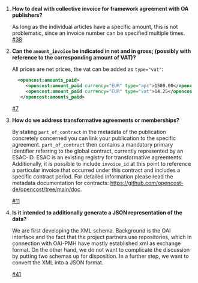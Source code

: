 1. **How to deal with collective invoice for framework agreement with OA publishers?**

   As long as the individual articles have a specific amount, this is not problematic, since an invoice number can be specified multiple times.
   [#38](https://github.com/opencost-de/opencost/issues/38)
   
1. **Can the `amount_invoice` be indicated in net and in gross; (possibly with reference to the corresponding amount of VAT)?**

   All prices are net prices, the vat can be added as `type="vat"`:
   ```xml
     <opencost:amounts_paid>
        <opencost:amount_paid currency="EUR" type="apc">1500.00</opencost:amount_paid>
        <opencost:amount_paid currency="EUR" type="vat">14.25</opencost:amount_paid>
      </opencost:amounts_paid>
   ```
   [#7](https://github.com/opencost-de/opencost/issues/7)
   
1. **How do we address transformative agreements or memberships?**

   By stating `part_of_contract` in the metadata of the publication concretely concerned you can link your publication to the specific agreement. `part_of_contract` then contains a mandatory primary identifier referring to the global contract, currently represented by an ESAC-ID. ESAC is an existing registry for transformative agreements. Additionally, it is possible to include `invoice_id` at this point to reference a particular invoice that occurred under this contract and includes a specific contract period. For detailed information please read the metadata documentation for contracts: https://github.com/opencost-de/opencost/tree/main/doc.
   
   [#11](https://github.com/opencost-de/opencost/issues/11)

1. **Is it intended to additionally generate a JSON representation of the data?**

   We are first developing the XML schema. Background is the OAI interface and the fact that the project partners use repositories, which in connection with OAI-PMH have
   mostly established xml as exchange format. On the other hand, we do not want to complicate the discussion by putting two schemas up for disposition. In a further step, we
   want to convert the XML into a JSON format.
   
   [#41](https://github.com/opencost-de/opencost/issues/41)
